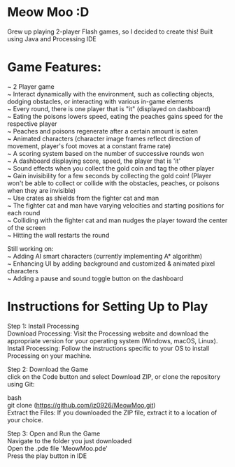 # Meow Moo :D

Grew up playing 2-player Flash games, so I decided to create this! Built using Java and Processing IDE

# Game Features:
~ 2 Player game <br>
~ Interact dynamically with the environment, such as collecting objects, dodging obstacles, or interacting with various in-game elements<br>
~ Every round, there is one player that is "it" (displayed on dashboard)<br>
~ Eating the poisons lowers speed, eating the peaches gains speed for the respective player<br>
~ Peaches and poisons regenerate after a certain amount is eaten<br>
~ Animated characters (character image frames reflect direction of movement, player's foot moves at a constant frame rate) <br>
~ A scoring system based on the number of successive rounds won<br>
~ A dashboard displaying score, speed, the player that is 'it'<br>
~ Sound effects when you collect the gold coin and tag the other player<br>
~ Gain invisibility for a few seconds by collecting the gold coin! (Player won't be able to collect or collide with the obstacles, peaches, or poisons when they are invisible)<br>
~ Use crates as shields from the fighter cat and man<br>
~ The fighter cat and man have varying velocities and starting positions for each round<br>
~ Colliding with the fighter cat and man nudges the player toward the center of the screen<br>
~ Hitting the wall restarts the round<br>

Still working on:<br>
~ Adding AI smart characters (currently implementing A* algorithm)<br>
~ Enhancing UI by adding background and customized & animated pixel characters<br>
~ Adding a pause and sound toggle button on the dashboard <br>

# Instructions for Setting Up to Play
Step 1: Install Processing<br>
Download Processing: Visit the Processing website and download the appropriate version for your operating system (Windows, macOS, Linux).<br>
Install Processing: Follow the instructions specific to your OS to install Processing on your machine.<br>

Step 2: Download the Game<br>
click on the Code button and select Download ZIP, or clone the repository using Git:<br>

bash<br>
git clone (https://github.com/iz0926/MeowMoo.git) <br>
Extract the Files: If you downloaded the ZIP file, extract it to a location of your choice.<br>

Step 3: Open and Run the Game<br>
Navigate to the folder you just downloaded<br>
Open the .pde file 'MeowMoo.pde' <br>
Press the play button in IDE<br>
